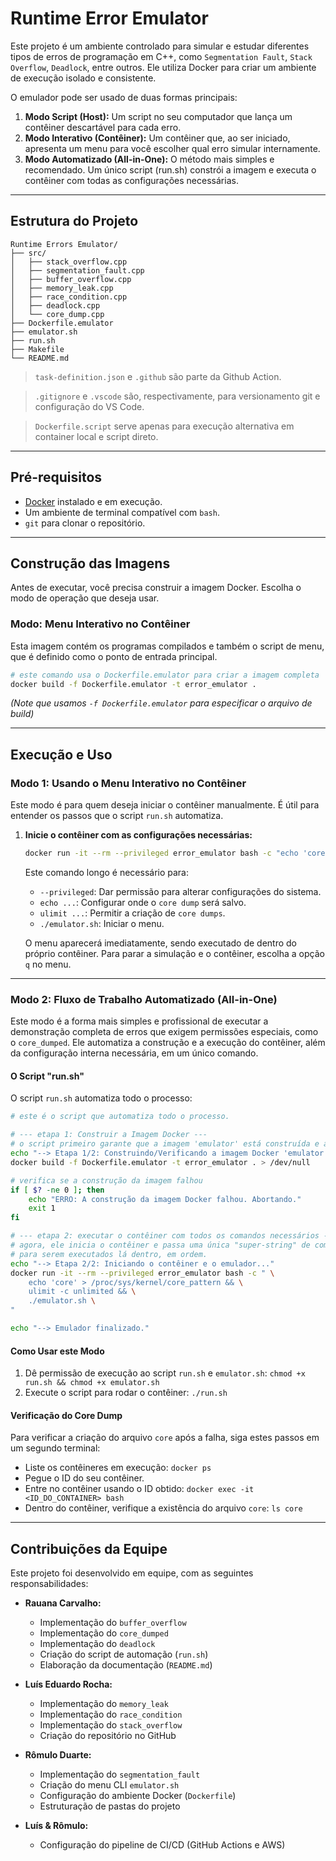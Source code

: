 # Runtime Error Emulator

Este projeto é um ambiente controlado para simular e estudar diferentes tipos de erros de programação em C++, como `Segmentation Fault`, `Stack Overflow`, `Deadlock`, entre outros. Ele utiliza Docker para criar um ambiente de execução isolado e consistente.

O emulador pode ser usado de duas formas principais:

1.  **Modo Script (Host):** Um script no seu computador que lança um contêiner descartável para cada erro.
2.  **Modo Interativo (Contêiner):** Um contêiner que, ao ser iniciado, apresenta um menu para você escolher qual erro simular internamente.
3. **Modo Automatizado (All-in-One):** O método mais simples e recomendado. Um único script (run.sh) constrói a imagem e executa o contêiner com todas as configurações necessárias.

-----

## Estrutura do Projeto

```
Runtime Errors Emulator/
├── src/
│   ├── stack_overflow.cpp
│   ├── segmentation_fault.cpp
│   ├── buffer_overflow.cpp
│   ├── memory_leak.cpp
│   ├── race_condition.cpp
│   ├── deadlock.cpp
│   └── core_dump.cpp
├── Dockerfile.emulator
├── emulator.sh
├── run.sh
├── Makefile
└── README.md
```

> `task-definition.json` e `.github` são parte da Github Action.

> `.gitignore` e `.vscode` são, respectivamente, para versionamento git e configuração do VS Code.

> `Dockerfile.script` serve apenas para execução alternativa em container local e script direto.

-----

## Pré-requisitos

  * [Docker](https://www.docker.com/products/docker-desktop/) instalado e em execução.
  * Um ambiente de terminal compatível com `bash`.
  * `git` para clonar o repositório.

-----

## Construção das Imagens

Antes de executar, você precisa construir a imagem Docker. Escolha o modo de operação que deseja usar.

### Modo: Menu Interativo no Contêiner

Esta imagem contém os programas compilados e também o script de menu, que é definido como o ponto de entrada principal.

```bash
# este comando usa o Dockerfile.emulator para criar a imagem completa
docker build -f Dockerfile.emulator -t error_emulator .
```

*(Note que usamos `-f Dockerfile.emulator` para especificar o arquivo de build)*

-----

## Execução e Uso

### Modo 1: Usando o Menu Interativo no Contêiner
Este modo é para quem deseja iniciar o contêiner manualmente. É útil para entender os passos que o script `run.sh` automatiza.

1.  **Inicie o contêiner com as configurações necessárias:**
    ```bash
    docker run -it --rm --privileged error_emulator bash -c "echo 'core' > /proc/sys/kernel/core_pattern && ulimit -c unlimited && ./emulator.sh"
    ```
    Este comando longo é necessário para:
      * `--privileged`: Dar permissão para alterar configurações do sistema.
      * `echo ...`: Configurar onde o `core dump` será salvo.
      * `ulimit ...`: Permitir a criação de `core dumps`.
      * `./emulator.sh`: Iniciar o menu.

      O menu aparecerá imediatamente, sendo executado de dentro do próprio contêiner. Para parar a simulação e o contêiner, escolha a opção `q` no menu.

-----

### Modo 2: Fluxo de Trabalho Automatizado (All-in-One)

Este modo é a forma mais simples e profissional de executar a demonstração completa de erros que exigem permissões especiais, como o `core_dumped`. Ele automatiza a construção e a execução do contêiner, além da configuração interna necessária, em um único comando.

#### O Script "run.sh"

O script `run.sh` automatiza todo o processo:

```bash
# este é o script que automatiza todo o processo.

# --- etapa 1: Construir a Imagem Docker ---
# o script primeiro garante que a imagem 'emulator' está construída e atualizada.
echo "--> Etapa 1/2: Construindo/Verificando a imagem Docker 'emulator'..."
docker build -f Dockerfile.emulator -t error_emulator . > /dev/null

# verifica se a construção da imagem falhou
if [ $? -ne 0 ]; then
    echo "ERRO: A construção da imagem Docker falhou. Abortando."
    exit 1
fi

# --- etapa 2: executar o contêiner com todos os comandos necessários ---
# agora, ele inicia o contêiner e passa uma única "super-string" de comandos
# para serem executados lá dentro, em ordem.
echo "--> Etapa 2/2: Iniciando o contêiner e o emulador..."
docker run -it --rm --privileged error_emulator bash -c " \
    echo 'core' > /proc/sys/kernel/core_pattern && \
    ulimit -c unlimited && \
    ./emulator.sh \
"

echo "--> Emulador finalizado."
```

#### Como Usar este Modo

1.  Dê permissão de execução ao script `run.sh` e `emulator.sh`: `chmod +x run.sh && chmod +x emulator.sh` 
2.  Execute o script para rodar o contêiner: `./run.sh`

#### Verificação do Core Dump

Para verificar a criação do arquivo `core` após a falha, siga estes passos em um segundo terminal:

  * Liste os contêineres em execução: `docker ps`
  * Pegue o ID do seu contêiner.
  * Entre no contêiner usando o ID obtido: `docker exec -it <ID_DO_CONTAINER> bash`
  * Dentro do contêiner, verifique a existência do arquivo `core`: `ls core`

-----

## Contribuições da Equipe

Este projeto foi desenvolvido em equipe, com as seguintes responsabilidades:

* **Rauana Carvalho:**
    * Implementação do `buffer_overflow`
    * Implementação do `core_dumped`
    * Implementação do `deadlock`
    * Criação do script de automação (`run.sh`)
    * Elaboração da documentação (`README.md`)

* **Luís Eduardo Rocha:**
    * Implementação do `memory_leak`
    * Implementação do `race_condition`
    * Implementação do `stack_overflow`
    * Criação do repositório no GitHub

* **Rômulo Duarte:**
    * Implementação do `segmentation_fault`
    * Criação do menu CLI `emulator.sh`
    * Configuração do ambiente Docker (`Dockerfile`)
    * Estruturação de pastas do projeto

* **Luís & Rômulo:**
    * Configuração do pipeline de CI/CD (GitHub Actions e AWS)